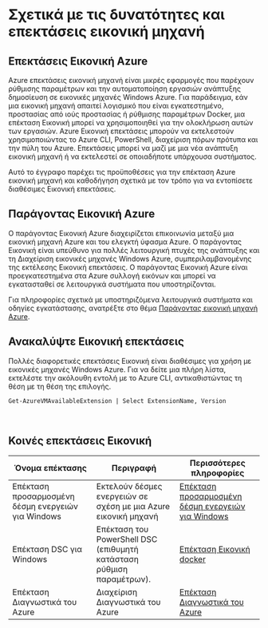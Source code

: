 <properties
 pageTitle="Δυνατότητες και επεκτάσεις εικονική μηχανή | Microsoft Azure"
 description="Μάθετε τι επεκτάσεις είναι διαθέσιμες για Azure εικονικές μηχανές, ομαδοποιημένα κατά τι να παρέχουν ή να βελτιώσετε."
 services="virtual-machines-windows"
 documentationCenter=""
 authors="neilpeterson"
 manager="timlt"
 editor=""
 tags="azure-service-management,azure-resource-manager"/>

<tags
 ms.service="virtual-machines-windows"
 ms.devlang="na"
 ms.topic="article"
 ms.tgt_pltfrm="vm-windows"
 ms.workload="infrastructure-services"
 ms.date="09/30/2016"
 ms.author="nepeters"/>

# <a name="about-virtual-machine-extensions-and-features"></a>Σχετικά με τις δυνατότητες και επεκτάσεις εικονική μηχανή

## <a name="azure-vm-extensions"></a>Επεκτάσεις Εικονική Azure

Azure επεκτάσεις εικονική μηχανή είναι μικρές εφαρμογές που παρέχουν ρύθμισης παραμέτρων και την αυτοματοποίηση εργασιών ανάπτυξης δημοσίευση σε εικονικές μηχανές Windows Azure. Για παράδειγμα, εάν μια εικονική μηχανή απαιτεί λογισμικό που είναι εγκατεστημένο, προστασίας από ιούς προστασίας ή ρύθμισης παραμέτρων Docker, μια επέκταση Εικονική μπορεί να χρησιμοποιηθεί για την ολοκλήρωση αυτών των εργασιών. Azure Εικονική επεκτάσεις μπορούν να εκτελεστούν χρησιμοποιώντας το Azure CLI, PowerShell, διαχείριση πόρων πρότυπα και την πύλη του Azure. Επεκτάσεις μπορεί να μαζί με μια νέα ανάπτυξη εικονική μηχανή ή να εκτελεστεί σε οποιαδήποτε υπάρχουσα συστήματος.

Αυτό το έγγραφο παρέχει τις προϋποθέσεις για την επέκταση Azure εικονική μηχανή και καθοδήγηση σχετικά με τον τρόπο για να εντοπίσετε διαθέσιμες Εικονική επεκτάσεις. 

## <a name="azure-vm-agent"></a>Παράγοντας Εικονική Azure

Ο παράγοντας Εικονική Azure διαχειρίζεται επικοινωνία μεταξύ μια εικονική μηχανή Azure και του ελεγκτή ύφασμα Azure. Ο παράγοντας Εικονική είναι υπεύθυνο για πολλές λειτουργική πτυχές της ανάπτυξης και τη Διαχείριση εικονικές μηχανές Windows Azure, συμπεριλαμβανομένης της εκτέλεσης Εικονική επεκτάσεις. Ο παράγοντας Εικονική Azure είναι προεγκατεστημένα στα Azure συλλογή εικόνων και μπορεί να εγκατασταθεί σε λειτουργικά συστήματα που υποστηρίζονται. 

Για πληροφορίες σχετικά με υποστηριζόμενα λειτουργικά συστήματα και οδηγίες εγκατάστασης, ανατρέξτε στο θέμα [Παράγοντας εικονική μηχανή Azure](./virtual-machines-windows-classic-agents-and-extensions.md).

## <a name="discover-vm-extensions"></a>Ανακαλύψτε Εικονική επεκτάσεις

Πολλές διαφορετικές επεκτάσεις Εικονική είναι διαθέσιμες για χρήση με εικονικές μηχανές Windows Azure. Για να δείτε μια πλήρη λίστα, εκτελέστε την ακόλουθη εντολή με το Azure CLI, αντικαθιστώντας τη θέση με τη θέση της επιλογής.

```none
Get-AzureVMAvailableExtension | Select ExtensionName, Version
```

<br />

## <a name="common-vm-extensions"></a>Κοινές επεκτάσεις Εικονική

|Όνομα επέκτασης   |Περιγραφή   |Περισσότερες πληροφορίες   |
|---|---|---|
|Επέκταση προσαρμοσμένη δέσμη ενεργειών για Windows  | Εκτελούν δέσμες ενεργειών σε σχέση με μια Azure εικονική μηχανή  |[Επέκταση προσαρμοσμένη δέσμη ενεργειών για Windows](./virtual-machines-windows-extensions-customscript.md)   |
|Επέκταση DSC για Windows | Επέκταση του PowerShell DSC (επιθυμητή κατάσταση ρύθμιση παραμέτρων).  | [Επέκταση Εικονική docker](./virtual-machines-windows-extensions-dsc-overview.md)  |
|Επέκταση Διαγνωστικά του Azure | Διαχείριση Διαγνωστικά του Azure |[Επέκταση Διαγνωστικά του Azure](https://azure.microsoft.com/blog/windows-azure-virtual-machine-monitoring-with-wad-extension/) |
